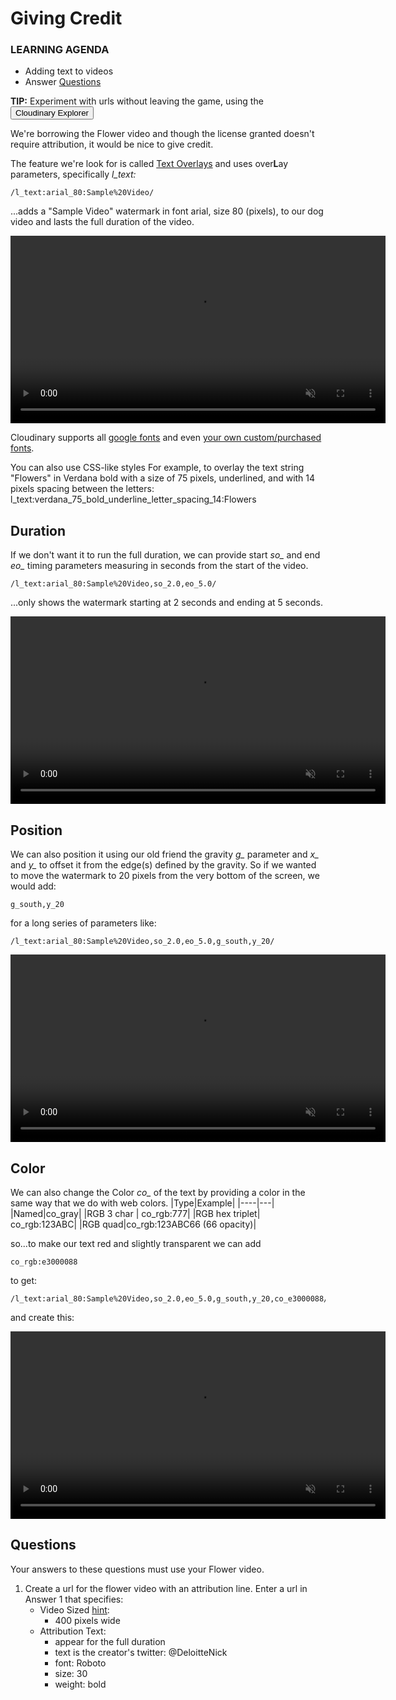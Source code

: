 # Giving Credit
<div class="aside">
    <h3>LEARNING AGENDA</h3>
    <ul>
      <li>Adding text to videos</li>
      <li>Answer <a href="#questions">Questions</a></li>
    </ul>
</div>

<b>TIP:</b> Experiment with urls without leaving the game, using the <button onclick='window.CloudinaryBrowser.showUrlExplorer();'>Cloudinary Explorer</button>

We're borrowing the Flower video and though the license granted doesn't require attribution, it would be nice to give credit.

The feature we're look for is called [Text Overlays](https://cloudinary.com/documentation/video_manipulation_and_delivery#adding_text_overlays) and uses over**L**ay parameters, specifically *l_text:*

```
/l_text:arial_80:Sample%20Video/
```
...adds a "Sample Video" watermark in font arial, size 80 (pixels), to our dog video and lasts the full duration of the video.
<div>
   <video muted controls width="600">
      <source src="https://demo-res.cloudinary.com/video/upload/l_text:arial_80:Sample%20Video/dog.webm" type="video/mp4">
   </video>
</div>

Cloudinary supports all [google fonts](https://fonts.google.com/) and even [your own custom/purchased fonts](https://cloudinary.com/documentation/layers#custom_fonts). 

You can also use CSS-like styles For example, to overlay the text string "Flowers" in Verdana bold with a size of 75 pixels, underlined, and with 14 pixels spacing between the letters: l_text:verdana_75_bold_underline_letter_spacing_14:Flowers

## Duration

If we don't want it to run the full duration, we can provide start *so_* and end *eo_* timing parameters measuring in seconds from the start of the video.
```
/l_text:arial_80:Sample%20Video,so_2.0,eo_5.0/
```
...only shows the watermark starting at 2 seconds and ending at 5 seconds.
<div>
   <video muted controls width="600">
      <source src="https://demo-res.cloudinary.com/video/upload/l_text:arial_80:Sample%20Video,so_2.0,eo_5.0/dog.webm" type="video/mp4">
   </video>
</div>

## Position

We can also position it using our old friend the gravity *g_* parameter and *x_* and *y_* to offset it from the edge(s) defined by the gravity. So if we wanted to move the watermark to 20 pixels from the very bottom of the screen, we would add:
```
g_south,y_20
```
for a long series of parameters like:
~~~text
/l_text:arial_80:Sample%20Video,so_2.0,eo_5.0,g_south,y_20/
~~~
<div>
   <video muted controls width="600">
      <source src="https://demo-res.cloudinary.com/video/upload/l_text:arial_80:Sample%20Video,so_2.0,eo_5.0,g_south,y_20/dog.webm" type="video/mp4">
   </video>
</div>

## Color

We can also change the Color *co_* of the text by providing a color in the same way that we do with web colors.
|Type|Example|
|----|---|
|Named|co_gray|
|RGB 3 char | co_rgb:777|
|RGB hex triplet| co_rgb:123ABC|
|RGB quad|co_rgb:123ABC66 (66 opacity)|

so...to make our text red and slightly transparent we can add
```
co_rgb:e3000088
```
to get:
```
/l_text:arial_80:Sample%20Video,so_2.0,eo_5.0,g_south,y_20,co_e3000088/
```
and create this:
<div>
   <video muted controls width="600">
      <source src="https://demo-res.cloudinary.com/video/upload/l_text:arial_80:Sample%20Video,co_rgb:e3000088,so_2.0,eo_5.0,g_south,y_20/dog.webm" type="video/mp4">
   </video>
</div>


## <a name="questions">Questions</a>

Your answers to these questions must use your Flower video.

1. <a name="q1"></a>Create a url for the flower video with an attribution line. Enter a url in <a onclick="jQuery('input')[0].focus()">Answer 1</a> that specifies:
   - Video Sized [hint](https://cloudinary.com/documentation/video_manipulation_and_delivery#scale):
     - 400 pixels wide
   - Attribution Text:
     - appear for the full duration
     - text is the creator's twitter: @DeloitteNick
     - font: Roboto
     - size: 30
     - weight: bold